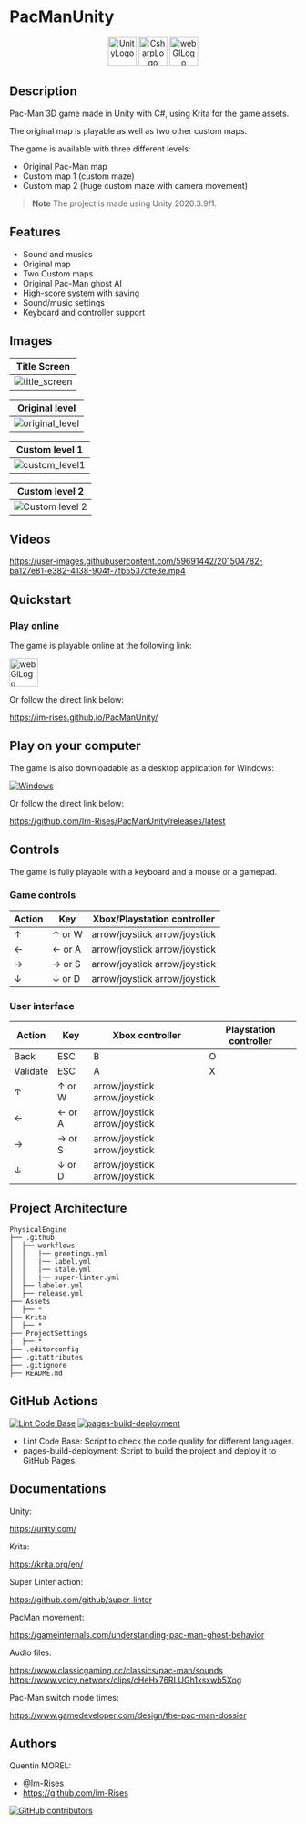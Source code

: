 # PacManUnity

<div align="center">
    <img src="https://img.shields.io/badge/Unity-100000?style=for-the-badge&logo=unity&logoColor=white" alt="UnityLogo" style="height: 50px"/>
    <img src="https://img.shields.io/badge/C%23-239120?style=for-the-badge&logo=c-sharp&logoColor=white" alt="CsharpLogo" style="height: 50px"/>
<img src="https://user-images.githubusercontent.com/59691442/201502753-3eb47182-da10-4900-b566-6c360a5ede74.png" alt="webGlLogo" style="height: 50px">
</div>

## Description

Pac-Man 3D game made in Unity with C#, using Krita for the game assets.

The original map is playable as well as two other custom maps.

The game is available with three different levels:
- Original Pac-Man map
- Custom map 1 (custom maze)
- Custom map 2 (huge custom maze with camera movement)

> **Note**
> The project is made using Unity 2020.3.9f1.

## Features

- Sound and musics
- Original map
- Two Custom maps
- Original Pac-Man ghost AI
- High-score system with saving
- Sound/music settings
- Keyboard and controller support

## Images

| Title Screen                                                                                                           |
|------------------------------------------------------------------------------------------------------------------------|
| ![title_screen](https://user-images.githubusercontent.com/59691442/201502391-7c8a733c-fef2-45cc-bf5b-1b9f8809d171.png) |

| Original level |
|----------------|
|![original_level](https://user-images.githubusercontent.com/59691442/201502390-3773523b-03ef-4025-bf51-e3b7a6ef3a93.png)|

| Custom level 1                                                                                                            |
|---------------------------------------------------------------------------------------------------------------------------|
| ![custom_level1](https://user-images.githubusercontent.com/59691442/201502388-f1f495ce-eba5-4662-b758-b0394b254d04.png)   |

| Custom level 2                                                                                                           |
|--------------------------------------------------------------------------------------------------------------------------|
| ![Custom level 2](https://user-images.githubusercontent.com/59691442/201503022-16f7018a-a41e-4488-8d01-348f0334f120.png) |

## Videos

https://user-images.githubusercontent.com/59691442/201504782-ba127e81-e382-4138-904f-7fb5537dfe3e.mp4

## Quickstart

### Play online

The game is playable online at the following link:

<a href="https://im-rises.github.io/PacManUnity/"><img src="https://user-images.githubusercontent.com/59691442/201502753-3eb47182-da10-4900-b566-6c360a5ede74.png" alt="webGlLogo" style="height: 50px"></a>

Or follow the direct link below:

<https://im-rises.github.io/PacManUnity/>

## Play on your computer

[//]: # (The game is also downloadable as a desktop application for Windows, Linux and macOS by clicking on your operating system below:)
The game is also downloadable as a desktop application for Windows:

[![Windows](https://img.shields.io/badge/Windows-0078D6?style=for-the-badge&logo=windows&logoColor=white)](https://github.com/Im-Rises/PacManUnity/releases/latest)

Or follow the direct link below:

<https://github.com/Im-Rises/PacManUnity/releases/latest>

<!--
Direct link:
- ![Windows](https://github.com/Im-Rises/PacManUnity/releases/latest)
- Linux
- macOS
-->

## Controls

The game is fully playable with a keyboard and a mouse or a gamepad.

### Game controls

| Action | Key    | Xbox/Playstation controller   |
|--------|--------|-------------------------------|
| ↑      | ↑ or W | arrow/joystick	arrow/joystick |
| ←      | ← or A | arrow/joystick	arrow/joystick |
| →      | → or S | arrow/joystick	arrow/joystick |
| ↓      | ↓ or D | arrow/joystick	arrow/joystick |

### User interface

| Action   | Key | Xbox controller | Playstation controller  |
|----------|-----|-----------------|-------------------------|
| Back     | ESC | B               |     O                   |
| Validate | ESC | A               | X                       |
| ↑      | ↑ or W | arrow/joystick	arrow/joystick |
| ←      | ← or A | arrow/joystick	arrow/joystick |
| →      | → or S | arrow/joystick	arrow/joystick |
| ↓      | ↓ or D | arrow/joystick	arrow/joystick |

## Project Architecture

~~~
PhysicalEngine
├── .github
│  ├── workflows
│  │   |── greetings.yml
│  │   |── label.yml
│  │   |── stale.yml
│  │   |── super-linter.yml
│  ├── labeler.yml
│  ├── release.yml
├── Assets
│  ├── *
├── Krita
│  ├── *
├── ProjectSettings
|  ├── *
├── .editorconfig
├── .gitattributes
├── .gitignore
├── README.md
~~~

## GitHub Actions

[![Lint Code Base](https://github.com/Im-Rises/PacManUnity/actions/workflows/super-linter.yml/badge.svg?branch=main)](https://github.com/Im-Rises/PacManUnity/actions/workflows/super-linter.yml)
[![pages-build-deployment](https://github.com/Im-Rises/PacManUnity/actions/workflows/pages/pages-build-deployment/badge.svg?branch=web-version)](https://github.com/Im-Rises/PacManUnity/actions/workflows/pages/pages-build-deployment)

- Lint Code Base: Script to check the code quality for different languages.
- pages-build-deployment: Script to build the project and deploy it to GitHub Pages.

## Documentations

Unity:

<https://unity.com/>

Krita:

<https://krita.org/en/>

Super Linter action:

<https://github.com/github/super-linter>

PacMan movement:

<https://gameinternals.com/understanding-pac-man-ghost-behavior>

Audio files:

<https://www.classicgaming.cc/classics/pac-man/sounds>
<https://www.voicy.network/clips/cHeHx76RLUGh1xsxwb5Xog>

Pac-Man switch mode times:

<https://www.gamedeveloper.com/design/the-pac-man-dossier>

## Authors

Quentin MOREL:

- @Im-Rises
- <https://github.com/Im-Rises>

[![GitHub contributors](https://contrib.rocks/image?repo=Im-Rises/PacManUnity)](https://github.com/Im-Rises/PacManUnity/graphs/contributors)
